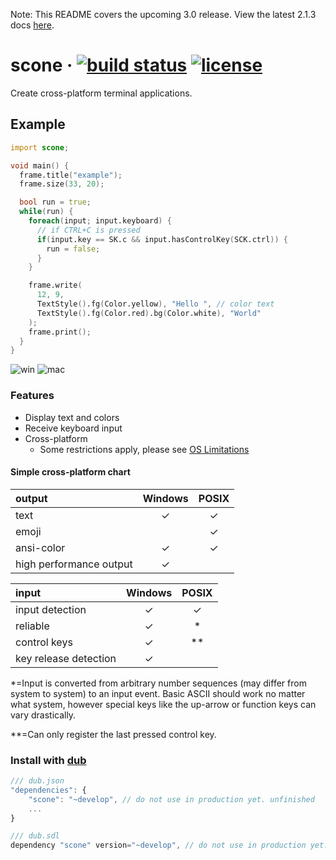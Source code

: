 Note: This README covers the upcoming 3.0 release. View the latest 2.1.3 docs [here](https://github.com/vladdeSV/scone/tree/v2.1.3).

# scone · [![build status](https://github.com/vladdeSV/scone/workflows/build+test/badge.svg)](https://github.com/vladdeSV/scone/actions?query=workflow:build+test) [![license](https://img.shields.io/github/license/vladdeSV/scone?color=black)](https://github.com/vladdeSV/scone/blob/develop/LICENSE)
Create cross-platform terminal applications.

## Example

```d
import scone;

void main() {
  frame.title("example");
  frame.size(33, 20);

  bool run = true;
  while(run) {
    foreach(input; input.keyboard) {
      // if CTRL+C is pressed
      if(input.key == SK.c && input.hasControlKey(SCK.ctrl)) {
        run = false;
      }
    }

    frame.write(
      12, 9,
      TextStyle().fg(Color.yellow), "Hello ", // color text
      TextStyle().fg(Color.red).bg(Color.white), "World"
    );
    frame.print();
  }
}
```

![win](https://public.vladde.net/scone-example-mac-434.png)
![mac](https://public.vladde.net/scone-example-windows-434.png)

### Features
* Display text and colors
* Receive keyboard input
* Cross-platform
    * Some restrictions apply, please see [OS Limitations](https://github.com/vladdeSV/scone/wiki/OS-Limitations)

#### Simple cross-platform chart
|output|Windows|POSIX|
|:---|:---:|:---:|
|text|✓|✓|
|emoji||✓|
|ansi-color|✓|✓|
|high performance output|✓||

|input|Windows|POSIX|
|:---|:---:|:---:|
|input detection|✓|✓|
|reliable|✓|*|
|control keys|✓|**|
|key release detection|✓||

 *=Input is converted from arbitrary number sequences (may differ from system to system) to an input event. Basic ASCII should work no matter what system, however special keys like the up-arrow or function keys can vary drastically.
 
 **=Can only register the last pressed control key.

### Install with [dub](https://code.dlang.org/download)

```js
/// dub.json
"dependencies": {
    "scone": "~develop", // do not use in production yet. unfinished
    ...
}
```

```js
/// dub.sdl
dependency "scone" version="~develop", // do not use in production yet. unfinished
```

